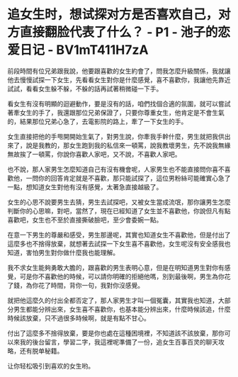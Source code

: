 # 追女生时，想试探对方是否喜欢自己，对方直接翻脸代表了什么？ - P1 - 池子的恋爱日记 - BV1mT411H7zA

前段時間有位兄弟跟我說，他要跟喜歡的女生約會了，問我怎麼升級關係，我就讓他去慢慢試探一下女生，先看看女生對你是什麼感覺，喜不喜歡你，我讓他先靠近試試，看看女生躲不躲，不躲的話再試著稍微碰一下手。

看女生有沒有明顯的迴避動作，要是沒有的話，咱們找個合適的氛圍，就可以嘗試著牽女生的手了，我還跟那位兄弟保證了，只要你尊重女生，他肯定是不會生氣的，結果那位兄弟心急了，去電影院的路上，牽了一下女生的手。

女生直接把他的手甩開開始生氣了，對男生說，你牽我手幹什麼，男生就把我供出來了，說是我教的，那女生跑到我的私信來一頓罵，說我教壞男生，先不說我無緣無故挨了一頓罵，你說你喜歡人家吧，又不說，不喜歡人家吧。

也不說，那人家男生怎麼知道自己有沒有機會呢，人家男生也不能直接問你喜不喜歡他，一問你的回答肯定就是不喜歡，那只能試探了，這位男粉絲可能確實心急了一點，想知道女生對他有沒有感覺，太著急直接越級了。

女生的心思不說要男生去猜，男生去試探吧，又被女生當成流氓，那你讓男生怎麼判斷你的心思嘛，對吧，當然了，現在已經知道了女生並不喜歡他，你說但凡有點喜歡吧，女生也不至於直接撕破臉吧，至少會委婉一點。

在意一下男生的尊嚴和感受，男生那邊呢，其實也知道女生不喜歡他，但是付出了這麼多也不捨得放棄，就想著去試探一下女生喜不喜歡他，女生呢沒有安全感我也知道，害怕男生對你做什麼我也能理解。

我不求女生能夠勇敢大膽的，跟喜歡的男生表明心意，但是在明知道男生對你有感覺，可是你不喜歡他的時候，可以請你明確的拒絕他嗎，別到最後啊，男生為你花了錢，為你花了時間，背你一句，我對你沒感覺。

就把他這麼久的付出全都否定了，那人家男生才叫一個冤囊，其實我也知道，大部分男生都能分辨出來，女生喜不喜歡你，也基本能分辨出來，什麼時候該追，什麼時候該放棄，只不過很多時候啊，就是有點不甘心。

付出了這麼多不捨得放棄，要是你也處在這種困境裡，不知道該不該放棄，那你可以來我的後台留言，學習二字，我這裡呢準備了一份，追女生百事百灵的聊天攻略，还有脱单秘籍。

让你轻松吸引到喜欢的女生哟。